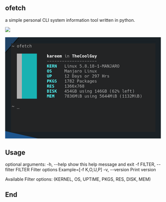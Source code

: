 ## ofetch
a simple personal CLI system information tool written in python.

<a href="./LICENSE.md"><img src="https://img.shields.io/github/license/karem34/ofetch"></a>


![screenshot](https://github.com/karem34/ofetch/blob/main/screenshot.png?raw=true "screenshot")

## Usage

optional arguments:
  -h, --help            show this help message and exit
 -f FILTER, --filter FILTER
                        Filter options Example=[-f K,O,U,P]
  -v, --version         Print version

Available Filter options: (KERNEL, OS, UPTIME, PKGS, RES, DISK, MEM)

## End
